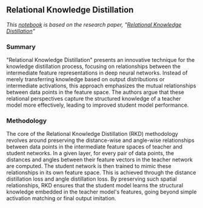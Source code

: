 ## Relational Knowledge Distillation

*This [notebook](https://github.com/kdhutton/W210-Capstone/blob/main/competition_models/RKD/Relational_Knowledge_Distillation_Final_CIFAR.ipynb) is based on the research paper, "[Relational Knowledge Distillation](https://arxiv.org/abs/1904.05068)"*

### Summary

"Relational Knowledge Distillation" presents an innovative technique for the knowledge distillation process, focusing on relationships between the intermediate feature representations in deep neural networks. Instead of merely transferring knowledge based on output distributions or intermediate activations, this approach emphasizes the mutual relationships between data points in the feature space. The authors argue that these relational perspectives capture the structured knowledge of a teacher model more effectively, leading to improved student model performance.

### Methodology

The core of the Relational Knowledge Distillation (RKD) methodology revolves around preserving the distance-wise and angle-wise relationships between data points in the intermediate feature spaces of teacher and student networks. In a given layer, for every pair of data points, the distances and angles between their feature vectors in the teacher network are computed. The student network is then trained to mimic these relationships in its own feature space. This is achieved through the distance distillation loss and angle distillation loss. By preserving such spatial relationships, RKD ensures that the student model learns the structural knowledge embedded in the teacher model's features, going beyond simple activation matching or final output imitation.

